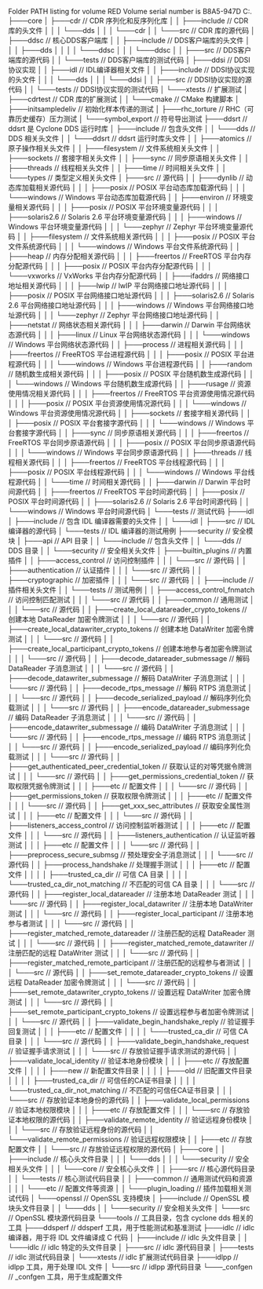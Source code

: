 Folder PATH listing for volume RED
Volume serial number is B8A5-947D
C:.
├───core
│   ├───cdr // CDR 序列化和反序列化库
│   │   ├───include // CDR 库的头文件
│   │   │   └───dds
│   │   │       └───cdr
│   │   └───src // CDR 库的源代码
│   ├───ddsc // 核心DDS客户端库
│   │   ├───include // DDS客户端库的头文件
│   │   │   ├───dds
│   │   │   │   └───ddsc
│   │   │   └───ddsc
│   │   ├───src // DDS客户端库的源代码
│   │   └───tests // DDS客户端库的测试代码
│   ├───ddsi // DDSI协议实现
│   │   ├───idl // IDL编译器相关文件
│   │   ├───include // DDSI协议实现的头文件
│   │   │   └───dds
│   │   │       └───ddsi
│   │   ├───src // DDSI协议实现的源代码
│   │   └───tests // DDSI协议实现的测试代码
│   └───xtests // 扩展测试
│       ├───cdrtest // CDR 库的扩展测试
│       │   └───cmake // CMake 构建脚本
│       ├───initsampledeliv // 初始化样本传递的测试
│       ├───rhc_torture // RHC（可靠历史缓存）压力测试
│       └───symbol_export // 符号导出测试
├───ddsrt // ddsrt 是 Cyclone DDS 运行时库
│   ├───include // 包含头文件
│   │   └───dds // DDS 相关头文件
│   │       └───ddsrt // ddsrt 运行时库头文件
│   │           ├───atomics // 原子操作相关头文件
│   │           ├───filesystem // 文件系统相关头文件
│   │           ├───sockets // 套接字相关头文件
│   │           ├───sync // 同步原语相关头文件
│   │           ├───threads // 线程相关头文件
│   │           ├───time // 时间相关头文件
│   │           └───types // 类型定义相关头文件
│   ├───src // 源代码
│   │   ├───dynlib // 动态库加载相关源代码
│   │   │   ├───posix // POSIX 平台动态库加载源代码
│   │   │   └───windows // Windows 平台动态库加载源代码
│   │   ├───environ // 环境变量相关源代码
│   │   │   ├───posix // POSIX 平台环境变量源代码
│   │   │   ├───solaris2.6 // Solaris 2.6 平台环境变量源代码
│   │   │   ├───windows // Windows 平台环境变量源代码
│   │   │   └───zephyr // Zephyr 平台环境变量源代码
│   │   ├───filesystem // 文件系统相关源代码
│   │   │   ├───posix // POSIX 平台文件系统源代码
│   │   │   └───windows // Windows 平台文件系统源代码
│   │   ├───heap // 内存分配相关源代码
│   │   │   ├───freertos // FreeRTOS 平台内存分配源代码
│   │   │   ├───posix // POSIX 平台内存分配源代码
│   │   │   └───vxworks // VxWorks 平台内存分配源代码
│   │   ├───ifaddrs // 网络接口地址相关源代码
│   │   │   ├───lwip // lwIP 平台网络接口地址源代码
│   │   │   ├───posix // POSIX 平台网络接口地址源代码
│   │   │   ├───solaris2.6 // Solaris 2.6 平台网络接口地址源代码
│   │   │   ├───windows // Windows 平台网络接口地址源代码
│   │   │   └───zephyr // Zephyr 平台网络接口地址源代码
│   │   ├───netstat // 网络状态相关源代码
│   │   │   ├───darwin // Darwin 平台网络状态源代码
│   │   │   ├───linux // Linux 平台网络状态源代码
│   │   │   └───windows // Windows 平台网络状态源代码
│   │   ├───process // 进程相关源代码
│   │   │   ├───freertos // FreeRTOS 平台进程源代码
│   │   │   ├───posix // POSIX 平台进程源代码
│   │   │   └───windows // Windows 平台进程源代码
│   │   ├───random // 随机数生成相关源代码
│   │   │   ├───posix // POSIX 平台随机数生成源代码
│   │   │   └───windows // Windows 平台随机数生成源代码
│   │   ├───rusage // 资源使用情况相关源代码
│   │   │   ├───freertos // FreeRTOS 平台资源使用情况源代码
│   │   │   ├───posix // POSIX 平台资源使用情况源代码
│   │   │   └───windows // Windows 平台资源使用情况源代码
│   │   ├───sockets // 套接字相关源代码
│   │   │   ├───posix // POSIX 平台套接字源代码
│   │   │   └───windows // Windows 平台套接字源代码
│   │   ├───sync // 同步原语相关源代码
│   │   │   ├───freertos // FreeRTOS 平台同步原语源代码
│   │   │   ├───posix // POSIX 平台同步原语源代码
│   │   │   └───windows // Windows 平台同步原语源代码
│   │   ├───threads // 线程相关源代码
│   │   │   ├───freertos // FreeRTOS 平台线程源代码
│   │   │   ├───posix // POSIX 平台线程源代码
│   │   │   └───windows // Windows 平台线程源代码
│   │   └───time // 时间相关源代码
│   │       ├───darwin // Darwin 平台时间源代码
│   │       ├───freertos // FreeRTOS 平台时间源代码
│   │       ├───posix // POSIX 平台时间源代码
│   │       ├───solaris2.6 // Solaris 2.6 平台时间源代码
│   │       └───windows // Windows 平台时间源代码
│   └───tests // 测试代码
├───idl
│   ├───include          // 包含 IDL 编译器需要的头文件
│   │   └───idl
│   ├───src              // IDL 编译器的源代码
│   └───tests            // IDL 编译器的测试用例
├───security // 安全模块
│   ├───api // API 目录
│   │   └───include // 包含头文件
│   │       └───dds // DDS 目录
│   │           └───security // 安全相关头文件
│   ├───builtin_plugins // 内置插件
│   │   ├───access_control // 访问控制插件
│   │   │   └───src // 源代码
│   │   ├───authentication // 认证插件
│   │   │   └───src // 源代码
│   │   ├───cryptographic // 加密插件
│   │   │   └───src // 源代码
│   │   ├───include // 插件相关头文件
│   │   └───tests // 测试用例
│   │       ├───access_control_fnmatch // 访问控制匹配测试
│   │       │   └───src // 源代码
│   │       ├───common // 通用测试
│   │       │   └───src // 源代码
│   │       ├───create_local_datareader_crypto_tokens // 创建本地 DataReader 加密令牌测试
│   │       │   └───src // 源代码
│   │       ├───create_local_datawriter_crypto_tokens // 创建本地 DataWriter 加密令牌测试
│   │       │   └───src // 源代码
│   │       ├───create_local_participant_crypto_tokens // 创建本地参与者加密令牌测试
│   │       │   └───src // 源代码
│   │       ├───decode_datareader_submessage // 解码 DataReader 子消息测试
│   │       │   └───src // 源代码
│   │       ├───decode_datawriter_submessage // 解码 DataWriter 子消息测试
│   │       │   └───src // 源代码
│   │       ├───decode_rtps_message // 解码 RTPS 消息测试
│   │       │   └───src // 源代码
│   │       ├───decode_serialized_payload // 解码序列化负载测试
│   │       │   └───src // 源代码
│   │       ├───encode_datareader_submessage // 编码 DataReader 子消息测试
│   │       │   └───src // 源代码
│   │       ├───encode_datawriter_submessage // 编码 DataWriter 子消息测试
│   │       │   └───src // 源代码
│   │       ├───encode_rtps_message // 编码 RTPS 消息测试
│   │       │   └───src // 源代码
│   │       ├───encode_serialized_payload // 编码序列化负载测试
│   │       │   └───src // 源代码
│   │       ├───get_authenticated_peer_credential_token // 获取认证的对等凭据令牌测试
│   │       │   └───src // 源代码
│   │       ├───get_permissions_credential_token // 获取权限凭据令牌测试
│   │       │   ├───etc // 配置文件
│   │       │   └───src // 源代码
│   │       ├───get_permissions_token // 获取权限令牌测试
│   │       │   ├───etc // 配置文件
│   │       │   └───src // 源代码
│   │       ├───get_xxx_sec_attributes // 获取安全属性测试
│   │       │   ├───etc // 配置文件
│   │       │   └───src // 源代码
│   │       ├───listeners_access_control // 访问控制监听器测试
│   │       │   ├───etc // 配置文件
│   │       │   └───src // 源代码
│   │       ├───listeners_authentication // 认证监听器测试
│   │       │   ├───etc // 配置文件
│   │       │   └───src // 源代码
│   │       ├───preprocess_secure_submsg // 预处理安全子消息测试
│   │       │   └───src // 源代码
│   │       ├───process_handshake // 处理握手测试
│   │       │   ├───etc // 配置文件
│   │       │   │   ├───trusted_ca_dir // 可信 CA 目录
│   │       │   │   └───trusted_ca_dir_not_matching // 不匹配的可信 CA 目录
│   │       │   └───src // 源代码
│   │       ├───register_local_datareader // 注册本地 DataReader 测试
│   │       │   └───src // 源代码
│   │       ├───register_local_datawriter // 注册本地 DataWriter 测试
│   │       │   └───src // 源代码
│   │       ├───register_local_participant // 注册本地参与者测试
│   │       │   └───src // 源代码
│   │       ├───register_matched_remote_datareader // 注册匹配的远程 DataReader 测试
│   │       │   └───src // 源代码
│   │       ├───register_matched_remote_datawriter // 注册匹配的远程 DataWriter 测试
│   │       │   └───src // 源代码
│   │       ├───register_matched_remote_participant // 注册匹配的远程参与者测试
│   │       │   └───src // 源代码
│   │       ├───set_remote_datareader_crypto_tokens // 设置远程 DataReader 加密令牌测试
│   │       │   └───src // 源代码
│   │       ├───set_remote_datawriter_crypto_tokens // 设置远程 DataWriter 加密令牌测试
│   │       │   └───src // 源代码
│   │       ├───set_remote_participant_crypto_tokens // 设置远程参与者加密令牌测试
│   │       │   └───src // 源代码
│   │       ├───validate_begin_handshake_reply // 验证握手回复测试
│   │       │   ├───etc // 配置文件
│   │       │   │   └───trusted_ca_dir // 可信 CA 目录
│   │       │   └───src // 源代码
│   │       ├───validate_begin_handshake_request // 验证握手请求测试
│   │       │   └───src // 存放验证握手请求测试的源代码
│   │       ├───validate_local_identity // 验证本地身份模块
│   │       │   ├───etc // 存放配置文件
│   │       │   │   ├───new // 新配置文件目录
│   │       │   │   ├───old // 旧配置文件目录
│   │       │   │   ├───trusted_ca_dir // 可信任的CA证书目录
│   │       │   │   └───trusted_ca_dir_not_matching // 不匹配的可信任CA证书目录
│   │       │   └───src // 存放验证本地身份的源代码
│   │       ├───validate_local_permissions // 验证本地权限模块
│   │       │   ├───etc // 存放配置文件
│   │       │   └───src // 存放验证本地权限的源代码
│   │       ├───validate_remote_identity // 验证远程身份模块
│   │       │   └───src // 存放验证远程身份的源代码
│   │       └───validate_remote_permissions // 验证远程权限模块
│   │           ├───etc // 存放配置文件
│   │           └───src // 存放验证远程权限的源代码
│   ├───core
│   │   ├───include                     // 核心头文件目录
│   │   │   └───dds
│   │   │       └───security           // 安全相关头文件
│   │   │           └───core           // 安全核心头文件
│   │   ├───src                         // 核心源代码目录
│   │   └───tests                       // 核心测试代码目录
│   │       ├───common                  // 通用测试代码和资源
│   │       │   └───etc                 // 配置文件等资源
│   │       └───plugin_loading          // 插件加载相关测试代码
│   └───openssl                         // OpenSSL 支持模块
│       ├───include                     // OpenSSL 模块头文件目录
│       │   └───dds
│       │       └───security            // 安全相关头文件
│       └───src                         // OpenSSL 模块源代码目录
└───tools                   // 工具目录，包含 cyclone dds 相关的工具
    ├───ddsperf             // ddsperf 工具，用于性能测试和基准测试
    ├───idlc                // idlc 编译器，用于将 IDL 文件编译成 C 代码
    │   ├───include          // idlc 头文件目录
    │   │   └───idlc         // idlc 特定的头文件目录
    │   ├───src              // idlc 源代码目录
    │   ├───tests            // idlc 测试代码目录
    │   └───xtests           // idlc 扩展测试代码目录
    ├───idlpp               // idlpp 工具，用于处理 IDL 文件
    │   └───src              // idlpp 源代码目录
    └───_confgen            // _confgen 工具，用于生成配置文件
